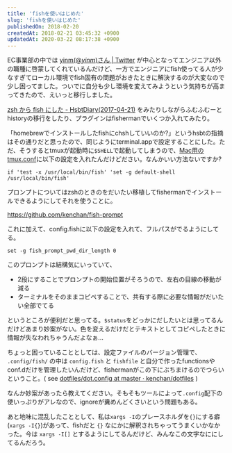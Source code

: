 ```yaml
---
title: 'fishを使いはじめた'
slug: 'fishを使いはじめた'
publishedOn: 2018-02-20
createdAt: 2018-02-21 03:45:32 +0900
updatedAt: 2020-03-22 08:17:38 +0900
---
```

EC事業部の中では [yinm(@_yinm_)さん | Twitter](https://twitter.com/_yinm_) が中心となってエンジニア以外の職種に啓蒙してくれているんだけど、一方でエンジニアにfish使ってる人が少なすぎてローカル環境でfish固有の問題がおきたときに解決するのが大変なので少し困ってました。ついでに自分も少し環境を変えてみようという気持ちが高まってきたので、えいっと移行しました。

[zsh から fish にした - HsbtDiary(2017-04-21)](https://www.hsbt.org/diary/20170421.html) をみたりしながらふむふむーとhistoryの移行をしたり、プラグインはfishermanでいくつか入れてみたり。

「homebrewでインストールしたfishにchshしていいのか?」というhsbtの指摘はその通りだと思ったので、同じようにterminal.appで設定することにした。ただ、そうするとtmuxが起動時に`$SHELL`で起動してしまうので、[Mac用のtmux.conf](https://github.com/kenchan/dotfiles/blob/master/dot.tmux.darwin.conf)に以下の設定を入れたんだけどださい。なんかいい方法ないですか?

```shell
if 'test -x /usr/local/bin/fish' 'set -g default-shell /usr/local/bin/fish'
```

プロンプトについてはzshのときのをだいたい移植してfishermanでインストールできるようにしてそれを使うことに。

https://github.com/kenchan/fish-prompt

これに加えて、config.fishに以下の設定を入れて、フルパスがでるようにしてる。

```shell
set -g fish_prompt_pwd_dir_length 0
```

このプロンプトは結構気にいっていて、

- 2段にすることでプロンプトの開始位置がそろうので、左右の目線の移動が減る
- ターミナルをそのままコピペすることで、共有する際に必要な情報がだいたい全部でてる

というところが便利だと思ってる。`$status`をどっかにだしたいとは思ってるんだけどあまり妙案がない。色を変えるだけだとテキストとしてコピペしたときに情報が失なわれちゃうんだよなぁ…

ちょっと困っていることとしては、設定ファイルのバージョン管理で、 `.config/fish/` の中は `config.fish` と `fishfile` と自分で作ったfunctionsやconf.dだけを管理したいんだけど、fishermanがこの下にぶちまけるのでつらいということ。( see [dotfiles/dot.config at master · kenchan/dotfiles](https://github.com/kenchan/dotfiles/tree/master/dot.config) )

なんか妙案があったら教えてください。そもそもツールによって`.config`配下の使いっぷりがアレなので、ignoreが糞めんどくさいという問題もある。

あと地味に混乱したこととして、私は`xargs -I`のプレースホルダを`{}`にする癖(`xargs -I{}`)があって、fishだと `{}` なにかに解釈されちゃってうまくいかなかった。今は `xargs -I[]` とするようにしてるんだけど、みんなこの文字なににしてるんだろう。

